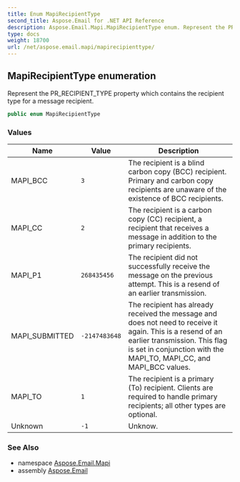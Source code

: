 ```yaml
---
title: Enum MapiRecipientType
second_title: Aspose.Email for .NET API Reference
description: Aspose.Email.Mapi.MapiRecipientType enum. Represent the PR_RECIPIENT_TYPE property which contains the recipient type for a message recipient
type: docs
weight: 18700
url: /net/aspose.email.mapi/mapirecipienttype/
---
```

## MapiRecipientType enumeration

Represent the PR_RECIPIENT_TYPE property which contains the recipient type for a message recipient.

```csharp
public enum MapiRecipientType
```

### Values

| Name | Value | Description |
| --- | --- | --- |
| MAPI_BCC | `3` | The recipient is a blind carbon copy (BCC) recipient. Primary and carbon copy recipients are unaware of the existence of BCC recipients. |
| MAPI_CC | `2` | The recipient is a carbon copy (CC) recipient, a recipient that receives a message in addition to the primary recipients. |
| MAPI_P1 | `268435456` | The recipient did not successfully receive the message on the previous attempt. This is a resend of an earlier transmission. |
| MAPI_SUBMITTED | `-2147483648` | The recipient has already received the message and does not need to receive it again. This is a resend of an earlier transmission. This flag is set in conjunction with the MAPI_TO, MAPI_CC, and MAPI_BCC values. |
| MAPI_TO | `1` | The recipient is a primary (To) recipient. Clients are required to handle primary recipients; all other types are optional. |
| Unknown | `-1` | Unknow. |

### See Also

* namespace [Aspose.Email.Mapi](../../aspose.email.mapi/)
* assembly [Aspose.Email](../../)


